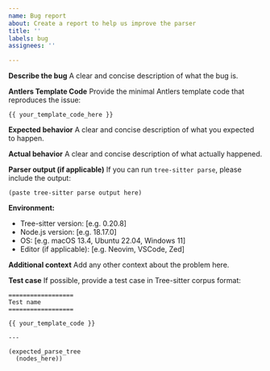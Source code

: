 ```yaml
---
name: Bug report
about: Create a report to help us improve the parser
title: ''
labels: bug
assignees: ''

---
```


**Describe the bug**
A clear and concise description of what the bug is.

**Antlers Template Code**
Provide the minimal Antlers template code that reproduces the issue:

```antlers
{{ your_template_code_here }}
```

**Expected behavior**
A clear and concise description of what you expected to happen.

**Actual behavior**
A clear and concise description of what actually happened.

**Parser output (if applicable)**
If you can run `tree-sitter parse`, please include the output:

```
(paste tree-sitter parse output here)
```

**Environment:**
 - Tree-sitter version: [e.g. 0.20.8]
 - Node.js version: [e.g. 18.17.0]
 - OS: [e.g. macOS 13.4, Ubuntu 22.04, Windows 11]
 - Editor (if applicable): [e.g. Neovim, VSCode, Zed]

**Additional context**
Add any other context about the problem here.

**Test case**
If possible, provide a test case in Tree-sitter corpus format:

```
==================
Test name
==================

{{ your_template_code }}

---

(expected_parse_tree
  (nodes_here))
```